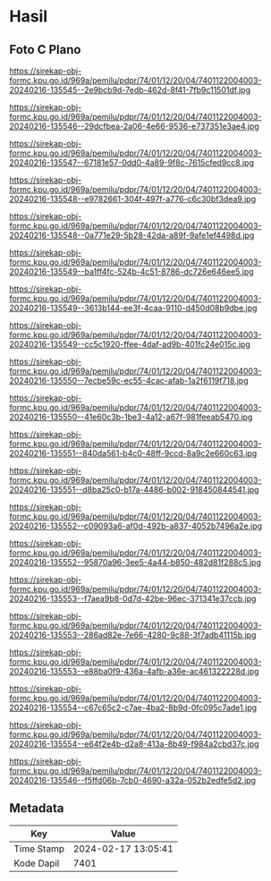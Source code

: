 # Hasil

## Foto C Plano

https://sirekap-obj-formc.kpu.go.id/969a/pemilu/pdpr/74/01/12/20/04/7401122004003-20240216-135545--2e9bcb9d-7edb-462d-8f41-7fb9c11501df.jpg

https://sirekap-obj-formc.kpu.go.id/969a/pemilu/pdpr/74/01/12/20/04/7401122004003-20240216-135546--29dcfbea-2a06-4e66-9536-e737351e3ae4.jpg

https://sirekap-obj-formc.kpu.go.id/969a/pemilu/pdpr/74/01/12/20/04/7401122004003-20240216-135547--67181e57-0dd0-4a89-9f8c-7615cfed9cc8.jpg

https://sirekap-obj-formc.kpu.go.id/969a/pemilu/pdpr/74/01/12/20/04/7401122004003-20240216-135548--e9782661-304f-497f-a776-c6c30bf3dea9.jpg

https://sirekap-obj-formc.kpu.go.id/969a/pemilu/pdpr/74/01/12/20/04/7401122004003-20240216-135548--0a771e29-5b28-42da-a89f-9afe1ef4498d.jpg

https://sirekap-obj-formc.kpu.go.id/969a/pemilu/pdpr/74/01/12/20/04/7401122004003-20240216-135549--ba1ff4fc-524b-4c51-8786-dc726e646ee5.jpg

https://sirekap-obj-formc.kpu.go.id/969a/pemilu/pdpr/74/01/12/20/04/7401122004003-20240216-135549--3613b144-ee3f-4caa-9110-d450d08b9dbe.jpg

https://sirekap-obj-formc.kpu.go.id/969a/pemilu/pdpr/74/01/12/20/04/7401122004003-20240216-135549--cc5c1920-ffee-4daf-ad9b-401fc24e015c.jpg

https://sirekap-obj-formc.kpu.go.id/969a/pemilu/pdpr/74/01/12/20/04/7401122004003-20240216-135550--7ecbe59c-ec55-4cac-afab-1a2f6119f718.jpg

https://sirekap-obj-formc.kpu.go.id/969a/pemilu/pdpr/74/01/12/20/04/7401122004003-20240216-135550--41e60c3b-1be3-4a12-a67f-981feeab5470.jpg

https://sirekap-obj-formc.kpu.go.id/969a/pemilu/pdpr/74/01/12/20/04/7401122004003-20240216-135551--840da561-b4c0-48ff-9ccd-8a9c2e660c63.jpg

https://sirekap-obj-formc.kpu.go.id/969a/pemilu/pdpr/74/01/12/20/04/7401122004003-20240216-135551--d8ba25c0-b17a-4486-b002-918450844541.jpg

https://sirekap-obj-formc.kpu.go.id/969a/pemilu/pdpr/74/01/12/20/04/7401122004003-20240216-135552--c09093a6-af0d-492b-a837-4052b7496a2e.jpg

https://sirekap-obj-formc.kpu.go.id/969a/pemilu/pdpr/74/01/12/20/04/7401122004003-20240216-135552--95870a96-3ee5-4a44-b850-482d81f288c5.jpg

https://sirekap-obj-formc.kpu.go.id/969a/pemilu/pdpr/74/01/12/20/04/7401122004003-20240216-135553--f7aea9b8-0d7d-42be-96ec-371341e37ccb.jpg

https://sirekap-obj-formc.kpu.go.id/969a/pemilu/pdpr/74/01/12/20/04/7401122004003-20240216-135553--286ad82e-7e66-4280-9c88-3f7adb41115b.jpg

https://sirekap-obj-formc.kpu.go.id/969a/pemilu/pdpr/74/01/12/20/04/7401122004003-20240216-135553--e88ba0f9-436a-4afb-a36e-ac461322228d.jpg

https://sirekap-obj-formc.kpu.go.id/969a/pemilu/pdpr/74/01/12/20/04/7401122004003-20240216-135554--c67c65c2-c7ae-4ba2-8b9d-0fc095c7ade1.jpg

https://sirekap-obj-formc.kpu.go.id/969a/pemilu/pdpr/74/01/12/20/04/7401122004003-20240216-135554--e64f2e4b-d2a8-413a-8b49-f984a2cbd37c.jpg

https://sirekap-obj-formc.kpu.go.id/969a/pemilu/pdpr/74/01/12/20/04/7401122004003-20240216-135546--f5ffd06b-7cb0-4690-a32a-052b2edfe5d2.jpg


## Metadata

| Key        | Value               |
| ---------- | ------------------- |
| Time Stamp | 2024-02-17 13:05:41 |
| Kode Dapil | 7401                |



